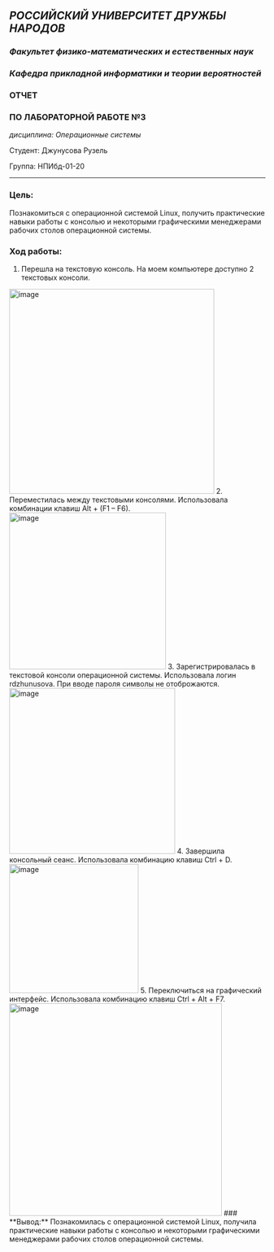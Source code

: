 ## ***РОССИЙСКИЙ УНИВЕРСИТЕТ ДРУЖБЫ НАРОДОВ***
### *Факультет физико-математических и естественных наук*
### *Кафедра прикладной информатики и теории вероятностей*



### **ОТЧЕТ**
### **ПО ЛАБОРАТОРНОЙ РАБОТЕ №3**
*дисциплина: Операционные системы*

Студент: Джунусова Рузель

Группа: НПИбд-01-20



____

### **Цель:**
Познакомиться с операционной системой Linux, получить практические навыки работы с консолью и некоторыми графическими менеджерами рабочих столов операционной системы. 
### **Ход работы:**
1. Перешла на текстовую консоль. На моем компьютере доступно 2 текстовых консоли.
<img width="403" alt="image" src="https://user-images.githubusercontent.com/91329693/134822444-608d9385-cbab-48dd-92a2-6e66fc6c9da0.png">
2. Переместилась между текстовыми консолями. Использовала комбинации клавиш Alt + (F1 – F6).
<img width="308" alt="image" src="https://user-images.githubusercontent.com/91329693/134822460-21fc2ac9-eaa7-40e6-bdfd-b540026778b5.png">
3. Зарегистрировалась в текстовой консоли операционной системы. Использовала логин  rdzhunusova. При вводе пароля символы не отоброжаются.
<img width="326" alt="image" src="https://user-images.githubusercontent.com/91329693/134822474-e57b6158-be38-4ebd-8c1c-0fcf22843a8c.png">
4. Завершила консольный сеанс. Использовала комбинацию клавиш Ctrl + D.
<img width="254" alt="image" src="https://user-images.githubusercontent.com/91329693/134822481-0c1d30f1-2208-446e-a673-7cf6546d3e92.png">
5. Переключиться на графический интерфейс. Использовала комбинацию клавиш Ctrl + Alt + F7.
<img width="418" alt="image" src="https://user-images.githubusercontent.com/91329693/134822492-ad3ba480-5c5e-4e12-907f-9735ab0a9f18.png">
### **Вывод:**
Познакомилась с операционной системой Linux, получила практические навыки работы с консолью и некоторыми графическими менеджерами рабочих столов операционной системы. 